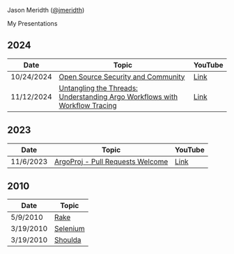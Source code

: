 Jason Meridth ([@jmeridth](https://github.com/jmeridth))

My Presentations

## 2024

| Date | Topic | YouTube |
| ---- | ----- | ------- |
| 10/24/2024 | [Open Source Security and Community](open_source_security_and_community/open_source_security_and_community2024.pdf) | [Link](https://www.youtube.com/live/PPiWTIBGRCM?feature=shared&t=3050) |
| 11/12/2024 | [Untangling the Threads: Understanding Argo Workflows with Workflow Tracing](untangling_the_threads/UntanglingTheThreads.pdf) | [Link](https://youtu.be/F0-D99NqBjs) |

## 2023

| Date | Topic | YouTube |
| ---- | ----- | ------- |
| 11/6/2023 | [ArgoProj - Pull Requests Welcome](argoproj_pull_requests_welcome/PullRequestsWelcomeArgoCon2023.pdf) | [Link](https://www.youtube.com/watch?v=INQQyrBkqjw) |

## 2010

| Date | Topic |
| ---- | ----- |
| 5/9/2010 | [Rake](rake/intro/Rake_AlamoCoders_May_09.pdf) |
| 3/19/2010 | [Selenium](selenium/selenium.key) |
| 3/19/2010 | [Shoulda](shoulda/intro/shoulda_mocha.pdf) |
